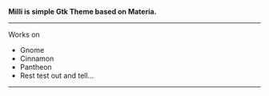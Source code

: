 **Milli is simple Gtk Theme based on Materia.**

-----------------

Works on
- Gnome
- Cinnamon
- Pantheon
- Rest test out and tell...

-----------------

